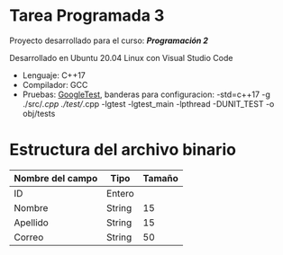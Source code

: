 # Tarea Programada 3

Proyecto desarrollado para el curso: _**Programación 2**_

Desarrollado en Ubuntu 20.04 Linux con Visual Studio Code

* Lenguaje: C++17
* Compilador: GCC
* Pruebas: [GoogleTest](https://github.com/google/googletest), banderas para configuracion: -std=c++17 -g ./src/*.cpp ./test/*.cpp -lgtest -lgtest_main -lpthread  -DUNIT_TEST -o obj/tests

# Estructura del archivo binario

| Nombre del campo | Tipo | Tamaño  |
|---|---|---|
| ID | Entero |  |
| Nombre | String  | 15  |
| Apellido  | String  | 15 |
| Correo  | String  | 50 |
